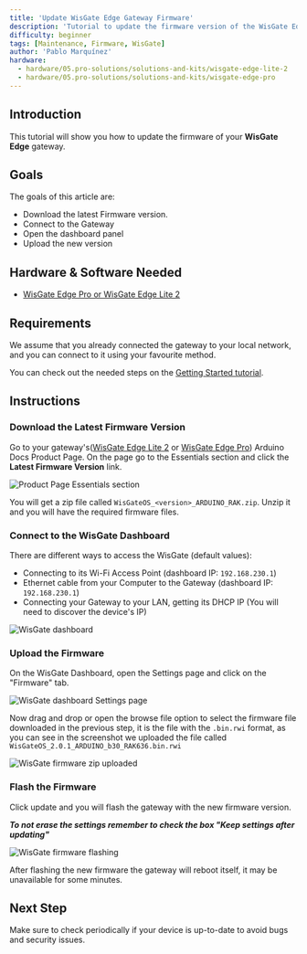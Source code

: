 ```yaml
---
title: 'Update WisGate Edge Gateway Firmware'
description: 'Tutorial to update the firmware version of the WisGate Edge Gateway'
difficulty: beginner
tags: [Maintenance, Firmware, WisGate]
author: 'Pablo Marquínez'
hardware:
  - hardware/05.pro-solutions/solutions-and-kits/wisgate-edge-lite-2
  - hardware/05.pro-solutions/solutions-and-kits/wisgate-edge-pro
---
```


## Introduction

This tutorial will show you how to update the firmware of your **WisGate Edge** gateway.

## Goals

The goals of this article are:

- Download the latest Firmware version.
- Connect to the Gateway
- Open the dashboard panel
- Upload the new version

## Hardware & Software Needed

- [WisGate Edge Pro or WisGate Edge Lite 2](https://store.arduino.cc/pages/wisgate-lora-gateways)

## Requirements

We assume that you already connected the gateway to your local network, and you can connect to it using your favourite method.

You can check out the needed steps on the [Getting Started tutorial](./getting-started).

## Instructions

### Download the Latest Firmware Version

Go to your gateway's([WisGate Edge Lite 2](../../hardware/wisgate-edge-lite-2#essentials) or [WisGate Edge Pro](../../hardware/wisgate-edge-pro#essentials)) Arduino Docs Product Page. On the page go to the Essentials section and click the **Latest Firmware Version** link.

![Product Page Essentials section](assets/wisgate-essentials.png)

You will get a zip file called `WisGateOS_<version>_ARDUINO_RAK.zip`. Unzip it and you will have the required firmware files.

### Connect to the WisGate Dashboard

There are different ways to access the WisGate (default values):
* Connecting to its Wi-Fi Access Point (dashboard IP: `192.168.230.1`)
* Ethernet cable from your Computer to the Gateway (dashboard IP: `192.168.230.1`)
* Connecting your Gateway to your LAN, getting its DHCP IP (You will need to discover the device's IP)

![WisGate dashboard](assets/wisgate-dashboard-overview.png)

### Upload the Firmware

On the WisGate Dashboard, open the Settings page and click on the "Firmware" tab.

![WisGate dashboard Settings page](assets/wisgate-firmware-settings.png)

Now drag and drop or open the browse file option to select the firmware file downloaded in the previous step, it is the file with the `.bin.rwi` format, as you can see in the screenshot we uploaded the file called `WisGateOS_2.0.1_ARDUINO_b30_RAK636.bin.rwi`

![WisGate firmware zip uploaded](assets/wisgate-firmware-update.png)

### Flash the Firmware

Click update and you will flash the gateway with the new firmware version.

***To not erase the settings remember to check the box "Keep settings after updating"***

![WisGate firmware flashing](assets/wisgate-firmware-flashing.png)

After flashing the new firmware the gateway will reboot itself, it may be unavailable for some minutes.

## Next Step

Make sure to check periodically if your device is up-to-date to avoid bugs and security issues.